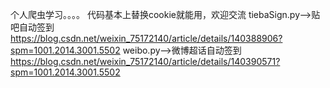 个人爬虫学习。。。。
代码基本上替换cookie就能用，欢迎交流 
tiebaSign.py-->贴吧自动签到 https://blog.csdn.net/weixin_75172140/article/details/140388906?spm=1001.2014.3001.5502
weibo.py-->微博超话自动签到 https://blog.csdn.net/weixin_75172140/article/details/140390571?spm=1001.2014.3001.5502

